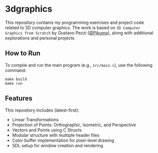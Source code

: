 # 3dgraphics
This repository contains my programming exercises and project code related to 3D computer graphics. The work is based on `3D Computer Graphics from Scratch` by Gustavo Pezzi ([@Pikuma](https://www.pikuma.com)), along with additional explorations and personal projects.

## How to Run
To compile and run the main program (e.g., `src/main.c`), use the following command:
```
make build
make run
```

## Features
This repository includes (latest-first):
* Linear Transformations
* Projection of Points: Orthographic, Isometric, and Perspective
* Vectors and Points using C Structs
* Modular structure with multiple header files
* Color buffer implementation for pixel-level drawing
* SDL setup for window creation and rendering
